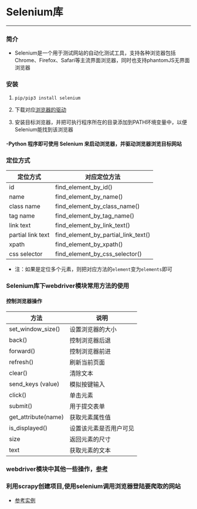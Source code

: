# Selenium库
___
### 简介

* Selenium是一个用于测试网站的自动化测试工具，支持各种浏览器包括Chrome、Firefox、Safari等主流界面浏览器，同时也支持phantomJS无界面浏览器

### 安装
 1. `pip/pip3 install selenium`
 
 2. 下载对应[浏览器的驱动](https://selenium-python.readthedocs.io/installation.html#drivers)
 
 3. 安装目标浏览器，并把可执行程序所在的目录添加到PATH环境变量中，以便Selenium能找到该浏览器

#### -Python 程序即可使用 Selenium 来启动浏览器，并驱动浏览器浏览目标网站

### 定位方式

 |定位方式              |对应定位方法                        |
 |--------------------|-----------------------------------|
 |id                  |find_element_by_id()               |
 |name                |find_element_by_name()             |
 |class name          |find_element_by_class_name()       |
 |tag name            |find_element_by_tag_name()         |
 |link text           |find_element_by_link_text()        |
 |partial link text   |find_element_by_partial_link_text()|
 |xpath               |find_element_by_xpath()            |
 |css selector        |find_element_by_css_selector()     |
 
* 注：如果是定位多个元素，则把对应方法的`element`变为`elements`即可

### Selenium库下webdriver模块常用方法的使用
#### 控制浏览器操作

|方法          	         |说明              |
|-----------------------|------------------|
|set_window_size()      |设置浏览器的大小     |
|back()                 |控制浏览器后退       |
|forward() 	            |控制浏览器前进       | 
|refresh()	             |刷新当前页面         |
|clear()	               |清除文本            |
|send_keys (value)	     |模拟按键输入         |
|click()	               |单击元素            |
|submit()	              |用于提交表单         |
|get_attribute(name)	   |获取元素属性值        |
|is_displayed()	        |设置该元素是否用户可见 |
|size	                  |返回元素的尺寸        |
|text	                  |获取元素的文本        |

### webdriver模块中其他一些操作，[参考](https://blog.csdn.net/weixin_36279318/article/details/79475388)

### 利用scrapy创建项目,使用selenium调用浏览器登陆要爬取的网站
 * [参考实例](http://c.biancheng.net/view/2764.html)
